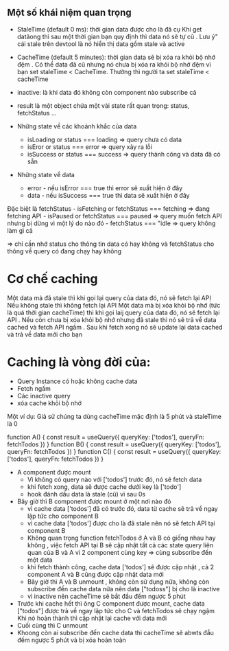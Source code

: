 ## Một số khái niệm quan trọng

- StaleTime (default 0 ms): thời gian data được cho là đã cụ Khi get datãong thì sau một thời gian bạn quy định thì data nó sẽ tự cũ . Lưu ý" cái stale trên devtool là nó hiển thị data gồm stale và active
- CacheTime (default 5 minutes): thời gian data sẽ bị xóa ra khỏi bộ nhớ đệm . Có thể data đã cũ nhưng nó chưa bị xóa ra khỏi bộ nhớ đệm vì bạn set staleTime < CacheTime. Thường thì người ta set staleTime < cacheTime
- inactive: là khi data đó không còn component nào subscribe cả
- result là một object chứa một vài state rất quan trọng: status, fetchStatus ...

- Những state về các khoảnh khắc của data

  - isLoading or status === loading => query chưa có data
  - isEror or status === error => query xảy ra lỗi
  - isSuccess or status === success => query thành công và data đã có sẵn

- Những state về data
  - error - nếu isError === true thì error sẽ xuất hiện ở đây
  - data - nếu isSuccess === true thì data sẽ xuất hiện ở đây

Đặc biệt là fetchStatus - isFetching or fetchStatus === fetching => đang fetching API - isPaused or fetchStatus === paused => query muốn fetch API nhưng bị dừng vì một lý do nào đó - fetchStatus === "idle => query không làm gì cả

=> chỉ cần nhớ status cho thông tin data có hay không và fetchStatus cho thông về query có đang chạy hay không

# Cơ chế caching

Một data mà đã stale thì khi gọi lại query của data đó, nó sẽ fetch lại APỊ Nếu không stale thì không fetch lại API
Một data mà bị xóa khỏi bộ nhớ (tức là quá thời gian cacheTime) thì khi gọi laij query của data đó, nó sẽ fetch lại API . Nếu còn chưa bị xóa khỏi bộ nhớ nhưng đã stale thì nó sẽ trả về data cached và fetch API ngầm . Sau khi fetch xong nó sẽ update lại data cached và trả về data mới cho bạn

# Caching là vòng đời của:

- Query Instance có hoặc không cache data
- Fetch ngầm
- Các inactive query
- xóa cache khỏi bộ nhớ

Một ví dụ:
Giả sử chúng ta dùng cacheTime mặc định là 5 phút và staleTime là 0

function A() {
const result = useQuery({
queryKey: ['todos'],
queryFn: fetchTodos
})
}
function B() {
const result = useQuery({
queryKey: ['todos'],
queryFn: fetchTodos
})
}
function C() {
const result = useQuery({
queryKey: ['todos'],
queryFn: fetchTodos
})
}

- A component được mount
  - Vì không có query nào với ['todos'] trước đó, nó sẽ fetch data
  - khi fetch xong, data sẽ được cache dưới key là ['todo']
  - hook đánh dấu data là stale (cũ) vì sau 0s
- Bây giờ thì B component được mount ở một nơi nào đó
  - vì cache data ['todos'] đã có trước đó, data từ cache sẽ trả về ngay lập tức cho component B
  - vì cache data ['todos'] được cho là đã stale nên nó sẽ fetch API tại component B
  - Không quan trọng function fetchTodos ở A và B có giống nhau hay không , việc fetch API tại B sẽ cập nhật tất cả các state query liên quan của B và A vì 2 component cùng key => cùng subscribe đến một data
  - khi fetch thành công, cache data ['todos'] sẽ được cập nhật , cả 2 component A và B cũng được cập nhật data mới
  - Bây giờ thì A và B unmount , không còn sử dụng nữa, không còn subscribe đến cache data nữa nên data ["todoss"] bị cho là inactive
  - vì inactive nên cacheTime sẽ bắt đầu đếm ngược 5 phút
- Trước khi cache hết thì ông C component được mount, cache data ["todos"] được trả về ngay lập tức cho C và fetchTodos sẽ chạy ngậm Khi nó hoàn thành thì cập nhật lại cache với data mới
- Cuối cùng thì C unmount
- Khoong còn ai subscribe đến cache data thì cacheTime sẽ abwts đầu đếm ngược 5 phút và bị xóa hoàn toàn
